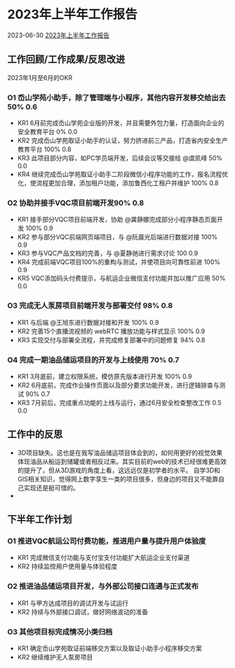 # 2023年上半年工作报告

2023-06-30
[2023年上半年工作报告](https://vuefes.jp/2022/)


## 工作回顾/工作成果/反思改进

2023年1月至6月的OKR

### O1 岙山学苑小助手，除了管理端与小程序，其他内容开发移交给出去 50% 0.6

- KR1 6月前完成岙山学苑企业版的开发，并且需要外包力量，打造面向企业的安全教育平台 0% 0.0
- KR2 完成岙山学苑取证小助手的认证，努力挤进前三产品，打造省内安全生产教育平台 100% 0.8
- KR3 此项目部分内容，如PC学员端开发，后续会议等交接给 @虞凯峰 50% 0.0
- KR4 继续完成岙山学苑取证小助手二阶段微信小程序功能的工作，报名流程优化，使流程更加合理，添加租户功能，添加鲁西化工租户并维护 100% 0.8 

### O2 协助并接手VQC项目前端开发​ 90% 0.8

- KR1 接手部分VQC项目前端开发，协助 @龚静娜完成部分小程序静态页面开发 100% 0.9
- KR2 参与部分VQC前端网页端项目，与 @阮晨光后端进行数据对接 100% 0.9
- KR3 参与VQC产品文档的完善，与 @夏静驰进行需求讨论 100 0.9
- KR4 完成前端VQC项目100%的重构与测试，并使项目向可靠性前进 100% 0.9
- KR5 VQC添加码头付费提示，与航运企业微信支付功能并加以推广应用 50% 0.0

### O3 完成无人泵房项目前端开发与部署交付 98% 0.8

- KR1 与后端​ @王旭东进行数据对接和开发​ 100% 0.9
- KR2 完善15个直播流视频的 webRTC 播放功能与样式显示​ 100% 0.9
- KR3 实现交付与部署全流程，并完成修复部署中的问题修复 94% 0.8

### O4 完成一期油品储运项目的开发与上线使用 70% 0.7

- KR1 3月底前，建立权限系统，模仿原先版本进行开发 100% 0.9
- KR2 6月底前，完成作业操作页面以及部分要求功能开发，进行逻辑排查与测试 90% 0.7
- KR3 7月前后，完成重点功能的上线与运行，通过6月安全检查整改工作 0.5 0.0

## 工作中的反思

- 3D项目缺失。这也是在我写油品储运项目体会到的，如何用更好的视觉效果体现油品从船运到储罐或者相反过来。其实目前的web的技术已经很难更高效的提升了，但从3D游戏的角度上看，这远远仅是初学者的水平。
自学3D和GIS相关知识，觉得网上数字孪生一类的项目很多，但身边的项目又不能靠自己实现还是挺可惜的。
- 

## 下半年工作计划

### O1 推进VQC航运公司付费功能，推进用户量与提升用户体验度​

- KR1 完成微信支付功能与支付宝支付功能扩大航运企业支付渠道​
- KR2 持续监控用户使用量与体验程度​

### O2 推进油品储运项目开发，与外部公司接口连通与正式发布

- KR1 与甲方达成项目的调试开发与试运行
- KR2 持续与外部接口调试，做好网络波动的准备

### O3 其他项目标完成情况小类归档

- KR1 确定岙山学苑取证前端移交方案以及取证小助手小程序移交方案​
- KR2 继续维护无人泵房项目
